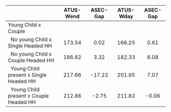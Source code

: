 
|                      |    ATUS-Wend |     ASEC-Gap |    ATUS-Wday |     ASEC-Gap |
| -------------------- | :----------: | :----------: | :----------: | :----------: |
| Young Child x Couple |              |              |              |              |
| &nbsp;&nbsp;No young Child x Single Headed HH |       173.54 |         0.02 |       166.25 |         0.61 |
| &nbsp;&nbsp;No young Child x Couple Headed HH |       186.62 |         3.32 |       182.33 |         6.08 |
| &nbsp;&nbsp;Young Child present x Single Headed HH |       217.66 |       -17.22 |       201.95 |         7.07 |
| &nbsp;&nbsp;Young Child present x Couple Headed HH |       212.86 |        -2.75 |       211.82 |        -0.06 |

